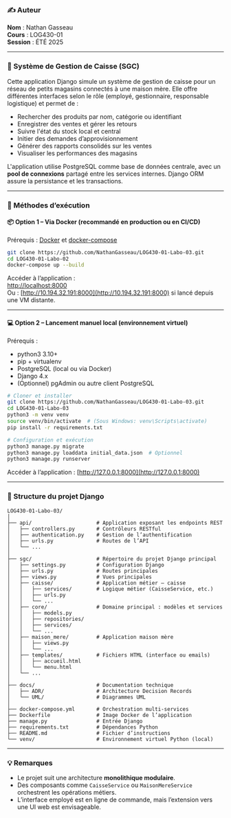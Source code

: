 ### ✍️ Auteur  
**Nom** : Nathan Gasseau  
**Cours** : LOG430-01  
**Session** : ÉTÉ 2025  

---

### 🎯 Système de Gestion de Caisse (SGC)  
Cette application Django simule un système de gestion de caisse pour un réseau de petits magasins connectés à une maison mère. Elle offre différentes interfaces selon le rôle (employé, gestionnaire, responsable logistique) et permet de :

- Rechercher des produits par nom, catégorie ou identifiant  
- Enregistrer des ventes et gérer les retours  
- Suivre l'état du stock local et central  
- Initier des demandes d’approvisionnement  
- Générer des rapports consolidés sur les ventes  
- Visualiser les performances des magasins  

L'application utilise PostgreSQL comme base de données centrale, avec un **pool de connexions** partagé entre les services internes. Django ORM assure la persistance et les transactions.

---

### 🔧 Méthodes d’exécution  

#### 📦 Option 1 – Via Docker (recommandé en production ou en CI/CD)

Prérequis : [Docker](https://www.docker.com/) et [docker-compose](https://docs.docker.com/compose/)

```bash
git clone https://github.com/NathanGasseau/LOG430-01-Labo-03.git
cd LOG430-01-Labo-02
docker-compose up --build
```

Accéder à l’application :  
[http://localhost:8000](http://localhost:8000)  
Ou : [http://10.194.32.191:8000](http://10.194.32.191:8000) si lancé depuis une VM distante.

---

#### 💻 Option 2 – Lancement manuel local (environnement virtuel)

Prérequis :
- python3 3.10+  
- pip + virtualenv  
- PostgreSQL (local ou via Docker)  
- Django 4.x  
- (Optionnel) pgAdmin ou autre client PostgreSQL

```bash
# Cloner et installer
git clone https://github.com/NathanGasseau/LOG430-01-Labo-03.git
cd LOG430-01-Labo-03
python3 -m venv venv
source venv/bin/activate  # (Sous Windows: venv\Scripts\activate)
pip install -r requirements.txt

# Configuration et exécution
python3 manage.py migrate
python3 manage.py loaddata initial_data.json  # Optionnel
python3 manage.py runserver
```

Accéder à l’application : [http://127.0.0.1:8000](http://127.0.0.1:8000)

---

### 📁 Structure du projet Django  

```
LOG430-01-Labo-03/
│
├── api/                     # Application exposant les endpoints REST
│   ├── controllers.py       # Contrôleurs RESTful
│   ├── authentication.py    # Gestion de l’authentification
│   ├── urls.py              # Routes de l’API
│   └── ...
│
├── sgc/                     # Répertoire du projet Django principal
│   ├── settings.py          # Configuration Django
│   ├── urls.py              # Routes principales
│   ├── views.py             # Vues principales
│   ├── caisse/              # Application métier – caisse
│   │   ├── services/        # Logique métier (CaisseService, etc.)
│   │   ├── urls.py
│   │   └── ...
│   ├── core/                # Domaine principal : modèles et services
│   │   ├── models.py
│   │   ├── repositories/
│   │   ├── services/
│   │   └── ...
│   ├── maison_mere/         # Application maison mère
│   │   ├── views.py
│   │   └── ...
│   ├── templates/           # Fichiers HTML (interface ou emails)
│   │   ├── accueil.html
│   │   └── menu.html
│   └── ...
│
├── docs/                    # Documentation technique
│   ├── ADR/                 # Architecture Decision Records
│   └── UML/                 # Diagrammes UML
│
├── docker-compose.yml       # Orchestration multi-services
├── Dockerfile               # Image Docker de l’application
├── manage.py                # Entrée Django
├── requirements.txt         # Dépendances Python
├── README.md                # Fichier d’instructions
└── venv/                    # Environnement virtuel Python (local)
```

---

### 💡 Remarques  
- Le projet suit une architecture **monolithique modulaire**.  
- Des composants comme `CaisseService` ou `MaisonMereService` orchestrent les opérations métiers.  
- L’interface employé est en ligne de commande, mais l’extension vers une UI web est envisageable.
